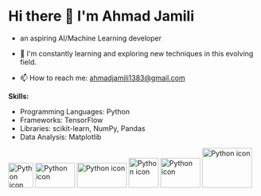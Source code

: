 # Hi there 👋 I'm Ahmad Jamili 

- an aspiring AI/Machine Learning developer
  
- 🌱 I'm constantly learning and exploring new techniques in this evolving field.

- 📫 How to reach me: ahmadjamili1383@gmail.com

**Skills:**
- Programming Languages: Python
- Frameworks: TensorFlow
- Libraries: scikit-learn, NumPy, Pandas
- Data Analysis: Matplotlib

<img src="https://s3.dualstack.us-east-2.amazonaws.com/pythondotorg-assets/media/community/logos/python-logo-only.png" width="50" height="50" alt="Python icon">  <img src="https://upload.wikimedia.org/wikipedia/commons/thumb/0/05/Scikit_learn_logo_small.svg/180px-Scikit_learn_logo_small.svg.png" width="80" height="50" alt="Python icon">    <img src="https://www.jumpingrivers.com/blog/customising-matplotlib/matplot_title_logo.png" width="100" height="50" alt="Python icon">    <img src="https://upload.wikimedia.org/wikipedia/commons/thumb/2/2d/Tensorflow_logo.svg/173px-Tensorflow_logo.svg.png" width="60" height="60" alt="Python icon">    <img src="https://upload.wikimedia.org/wikipedia/commons/thumb/3/31/NumPy_logo_2020.svg/1280px-NumPy_logo_2020.svg.png" width="80" height="60" alt="Python icon">    <img src="https://upload.wikimedia.org/wikipedia/commons/e/ed/Pandas_logo.svg" width="100" height="80" alt="Python icon">


